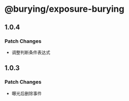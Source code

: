 # @burying/exposure-burying

## 1.0.4

### Patch Changes

- 调整判断条件表达式

## 1.0.3

### Patch Changes

- 曝光后删除事件
